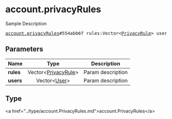 # account.privacyRules

Sample Description

<pre>
<a href="../constructor/account.privacyRules.md">account.privacyRules</a>#554abb6f rules:Vector&lt;<a href="../type/PrivacyRule.md">PrivacyRule</a>&gt; users:Vector&lt;<a href="../type/User.md">User</a>&gt; = <a href="../type/account.PrivacyRules.md">account.PrivacyRules</a>;
</pre>

## Parameters

| Name | Type | Description |
|------|:----:|-------------|
| **rules** | Vector&lt;<a href="../type/PrivacyRule.md">PrivacyRule</a>&gt; | Param description |
| **users** | Vector&lt;<a href="../type/User.md">User</a>&gt; | Param description |

## Type

&lt;a href=&#34;../type/account.PrivacyRules.md&#34;&gt;account.PrivacyRules&lt;/a&gt;
